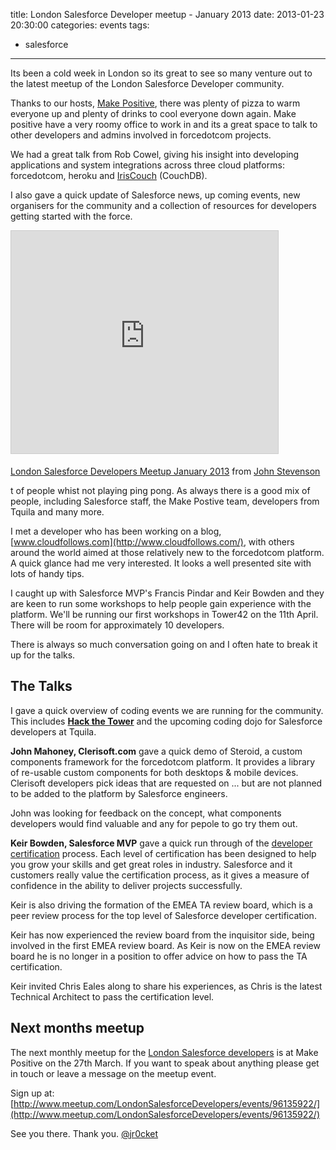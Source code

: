 title: London Salesforce Developer meetup - January 2013
date: 2013-01-23 20:30:00
categories: events
tags: 
- salesforce
---

Its been a cold week in London so its great to see so many venture out to the latest meetup of the London Salesforce Developer community.

Thanks to our hosts, [Make Positive](http://www.makepositive.com/), there was plenty of pizza to warm everyone up and plenty of drinks to cool everyone down again.  Make positive have a very roomy office to work in and its a great space to talk to other developers and admins involved in forcedotcom projects.

<!-- more -->

We had a great talk from Rob Cowel, giving his insight into developing applications and system integrations across three cloud platforms: forcedotcom, heroku and [IrisCouch](https://www.iriscouch.com/) (CouchDB).

I also gave a quick update of Salesforce news, up coming events, new organisers for the community and a collection of resources for developers getting started with the force.

<iframe allowfullscreen="" frameborder="0" height="356" marginheight="0" marginwidth="0" mozallowfullscreen="" scrolling="no" src="http://www.slideshare.net/slideshow/embed_code/16138024" style="border-width: 1px 1px 0; border: 1px solid #CCC; margin-bottom: 5px;" width="427"> </iframe> 

[London Salesforce Developers Meetup January 2013](http://www.slideshare.net/JR0cket/london-salesforce-developers-meetup-january-2013 "London Salesforce Developers Meetup January 2013") from [John Stevenson](http://www.slideshare.net/JR0cket)

t of people whist not playing ping pong. As always there is a good mix of people, including Salesforce staff, the Make Postive team, developers from Tquila and many more.

I met a developer who has been working on a blog, [www.cloudfollows.com](http://www.cloudfollows.com/), with others around the world aimed at those relatively new to the forcedotcom platform.  A quick glance had me very interested.  It looks a well presented site with lots of handy tips.

I caught up with Salesforce MVP's Francis Pindar and Keir Bowden and they are keen to run some workshops to help people gain experience with the platform.  We'll be running our first workshops in Tower42 on the 11th April.  There will be room for approximately 10 developers. 

There is always so much conversation going on and I often hate to break it up for the talks.

## The Talks
I  gave a quick overview of coding events we are running for the community.  This includes **[Hack the Tower](http://jr0cket.co.uk/2013/02/hack-tower-february-2013.html)** and the upcoming coding dojo for Salesforce developers at Tquila.

**John Mahoney, Clerisoft.com** gave a quick demo of Steroid, a custom components framework for the forcedotcom platform.  It provides a  library of re-usable custom components for both desktops &amp; mobile  devices.  Clerisoft developers pick ideas that are requested on ... but are not planned to be added to the platform by Salesforce engineers.

John was looking for feedback on the concept, what components developers would find valuable and any for pepole to go try them out.

**Keir Bowden, Salesforce MVP** gave a quick run  through of the [developer certification](http://certification.salesforce.com/Developers) process.  Each level of certification has been designed to help you grow your  skills and get great roles in industry.  Salesforce and it customers really value the certification process, as it gives a measure of confidence in the ability to deliver projects successfully.

Keir is also driving the  formation of the EMEA TA review board, which is a peer review process  for the top level of Salesforce developer certification.

Keir has now experienced the review board from the inquisitor side, being involved in the first EMEA review board. As Keir is now on the EMEA review board he is no longer in a position to offer advice on how to pass the TA certification.

Keir invited Chris Eales along to share his experiences, as Chris is the latest Technical Architect to pass the certification level.

## Next months meetup

The next monthly meetup for the [London Salesforce developers](http://www.meetup.com/LondonSalesforceDevelopers/events/96135922/) is at Make Positive on the 27th March.  If you want to speak about anything please get in touch or leave a message on the meetup event. 

Sign up at: [http://www.meetup.com/LondonSalesforceDevelopers/events/96135922/](http://www.meetup.com/LondonSalesforceDevelopers/events/96135922/)

See you there.
Thank you.
[@jr0cket](https://twitter.com/jr0cket)
